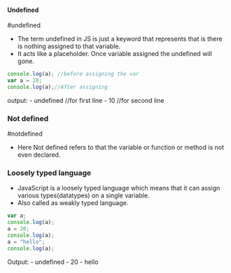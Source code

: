 #### Undefined 
#undefined
- The term undefined in JS is just a keyword that represents that is there is nothing assigned to that variable.
- It acts like a placeholder. Once variable assigned the undefined will gone.
```js
console.log(a); //before assigning the var
var a = 10;
console.log(a);//After assigning
```
output:
	- undefined //for first line
	- 10 //for second line
### Not defined
#notdefined
- Here Not defined refers to that the variable or function or method is not even declared.
### Loosely typed language 
 - JavaScript is a loosely typed language which means that it can assign various types(datatypes) on a single variable.
 - Also called as weakly typed language.
 ```js
 var a;
 console.log(a);
 a = 20;
 console.log(a);
 a = "hello";
 console.log(a);
```
Output:
	- undefined
	- 20
	- hello
 